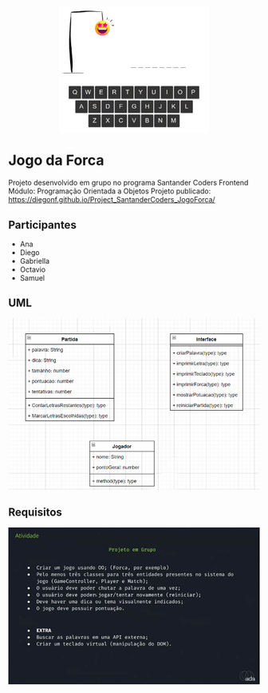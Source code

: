 <p align="center"><img src="./img_jogo.PNG" width=300 style="display: block; margin: auto;"></p>

# Jogo da Forca
Projeto desenvolvido em grupo no programa Santander Coders Frontend
<br>Módulo: Programação Orientada a Objetos
Projeto publicado: https://diegonf.github.io/Project_SantanderCoders_JogoForca/

## Participantes
* Ana
* Diego
* Gabriella
* Octavio
* Samuel

## UML
<img src="./diagrama_uml.jpg" width=600>

## Requisitos
<img src="./requisitos_projeto.jpeg" width=600>

